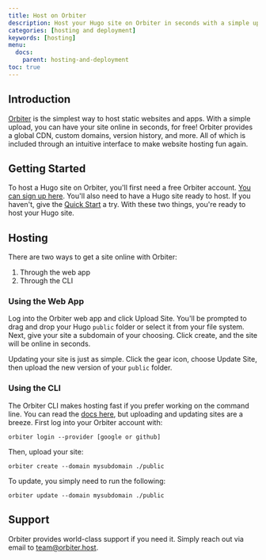 ```yaml
---
title: Host on Orbiter
description: Host your Hugo site on Orbiter in seconds with a simple upload.
categories: [hosting and deployment]
keywords: [hosting]
menu:
  docs:
    parent: hosting-and-deployment
toc: true
---
```


## Introduction

[Orbiter](https://orbiter.host) is the simplest way to host static websites and apps. With a simple upload, you can have your site online in seconds, for free! Orbiter provides a global CDN, custom domains, version history, and more. All of which is included through an intuitive interface to make website hosting fun again. 

## Getting Started

To host a Hugo site on Orbiter, you'll first need a free Orbiter account. [You can sign up here](https://orbiter.host/pricing). You'll also need to have a Hugo site ready to host. If you haven't, give the [Quick Start](https://gohugo.io/getting-started/quick-start/) a try. With these two things, you're ready to host your Hugo site. 

## Hosting

There are two ways to get a site online with Orbiter: 

1. Through the web app
2. Through the CLI

### Using the Web App

Log into the Orbiter web app and click Upload Site. You'll be prompted to drag and drop your Hugo `public` folder or select it from your file system. Next, give your site a subdomain of your choosing. Click create, and the site will be online in seconds. 

Updating your site is just as simple. Click the gear icon, choose Update Site, then upload the new version of your `public` folder. 

### Using the CLI

The Orbiter CLI makes hosting fast if you prefer working on the command line. You can read the [docs here](https://docs.orbiter.host/cli), but uploading and updating sites are a breeze. First log into your Orbiter account with: 

```
orbiter login --provider [google or github]
```

Then, upload your site: 

```
orbiter create --domain mysubdomain ./public
```

To update, you simply need to run the following: 

```
orbiter update --domain mysubdomain ./public
```

## Support

Orbiter provides world-class support if you need it. Simply reach out via email to team@orbiter.host.
